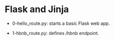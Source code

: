 # Flask and Jinja

* 0-hello_route.py: starts a basic Flask web app.

* 1-hbnb_route.py: defines /hbnb endpoint.


